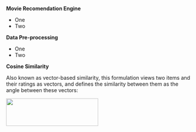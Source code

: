 **Movie Recomendation Engine**

- One
- Two

**Data Pre-processing**
- One
- Two

**Cosine Similarity**

Also known as vector-based similarity, this formulation views two items and their ratings as vectors, and defines the similarity between them as the angle between these vectors:

<img align="left" width="250" height="75" src="https://github.com/abhilampard/Movie_Recommendation_Engine/raw/master/itembased-cosine.png">
